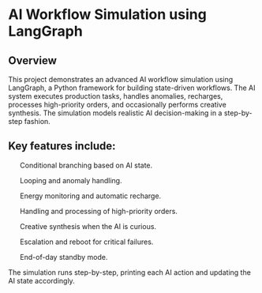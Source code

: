 # **AI Workflow Simulation using LangGraph**
## Overview

This project demonstrates an advanced AI workflow simulation using LangGraph, a Python framework for building state-driven workflows.
The AI system executes production tasks, handles anomalies, recharges, processes high-priority orders, and occasionally performs creative synthesis. The simulation models realistic AI decision-making in a step-by-step fashion.

## Key features include:
<UL>
Conditional branching based on AI state.

Looping and anomaly handling.

Energy monitoring and automatic recharge.

Handling and processing of high-priority orders.

Creative synthesis when the AI is curious.

Escalation and reboot for critical failures.

End-of-day standby mode.
</UL>


The simulation runs step-by-step, printing each AI action and updating the AI state accordingly.
